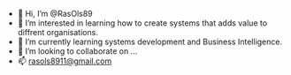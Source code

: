 - 👋 Hi, I’m @RasOls89
- 👀 I’m interested in learning how to create systems that adds value to diffrent organisations.
- 🌱 I’m currently learning systems development and Business Intelligence.
- 💞️ I’m looking to collaborate on ...
- 📫 rasols8911@gmail.com

<!---
RasOls89/RasOls89 is a ✨ special ✨ repository because its `README.md` (this file) appears on your GitHub profile.
You can click the Preview link to take a look at your changes.
--->

